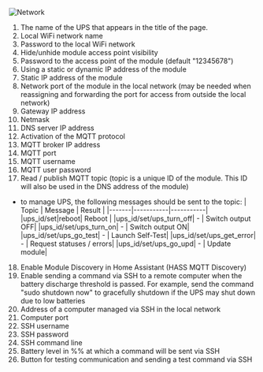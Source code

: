 ![Network](https://user-images.githubusercontent.com/36089626/233419193-8bd99f58-8664-497e-b649-cebdd96577ec.png)

1. The name of the UPS that appears in the title of the page.
2. Local WiFi network name
3. Password to the local WiFi network
4. Hide/unhide module access point visibility
5. Password to the access point of the module (default "12345678")
6. Using a static or dynamic IP address of the module
7. Static IP address of the module
8. Network port of the module in the local network (may be needed when reassigning and forwarding the port for access from outside the local network)
9. Gateway IP address
10. Netmask
11. DNS server IP address
12. Activation of the MQTT protocol
13. MQTT broker IP address
14. MQTT port
15. MQTT username
16. MQTT user password
17. Read / publish MQTT topic (topic is a unique ID of the module. This ID will also be used in the DNS address of the module)
   - to manage UPS, the following messages should be sent to the topic:
     | Topic | Message | Result |
     |-------|-----------|-----------|
     |ups_id/set|reboot| Reboot |
     |ups_id/set/ups_turn_off| - | Switch output OFF|
     |ups_id/set/ups_turn_on| - | Switch output ON|
     |ups_id/set/ups_go_test| - | Launch Self-Test|
     |ups_id/set/ups_get_error| - | Request statuses / errors|
     |ups_id/set/ups_go_upd| - | Update module|
18. Enable Module Discovery in Home Assistant (HASS MQTT Discovery)
19. Enable sending a command via SSH to a remote computer when the battery discharge threshold is passed. For example, send the command "sudo shutdown now" to gracefully shutdown if the UPS may shut down due to low batteries
20. Address of a computer managed via SSH in the local network
21. Computer port
22. SSH username
23. SSH password
24. SSH command line
25. Battery level in %% at which a command will be sent via SSH
26. Button for testing communication and sending a test command via SSH
